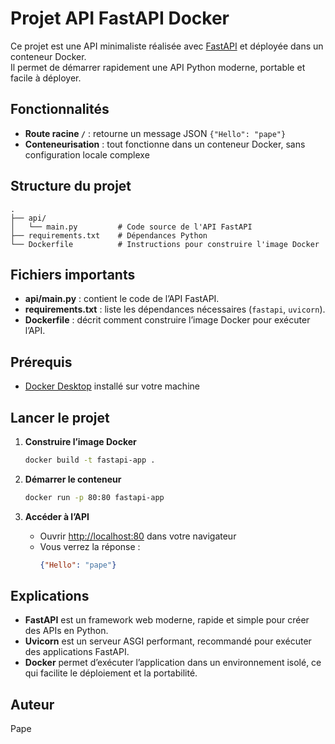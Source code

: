 # Projet API FastAPI Docker

Ce projet est une API minimaliste réalisée avec [FastAPI](https://fastapi.tiangolo.com/) et déployée dans un conteneur Docker.  
Il permet de démarrer rapidement une API Python moderne, portable et facile à déployer.

## Fonctionnalités

- **Route racine `/`** : retourne un message JSON `{"Hello": "pape"}`
- **Conteneurisation** : tout fonctionne dans un conteneur Docker, sans configuration locale complexe

## Structure du projet

```
.
├── api/
│   └── main.py         # Code source de l'API FastAPI
├── requirements.txt    # Dépendances Python
└── Dockerfile          # Instructions pour construire l'image Docker
```

## Fichiers importants

- **api/main.py** : contient le code de l’API FastAPI.
- **requirements.txt** : liste les dépendances nécessaires (`fastapi`, `uvicorn`).
- **Dockerfile** : décrit comment construire l’image Docker pour exécuter l’API.

## Prérequis

- [Docker Desktop](https://www.docker.com/products/docker-desktop) installé sur votre machine

## Lancer le projet

1. **Construire l’image Docker**
   ```bash
   docker build -t fastapi-app .
   ```

2. **Démarrer le conteneur**
   ```bash
   docker run -p 80:80 fastapi-app
   ```

3. **Accéder à l’API**
   - Ouvrir [http://localhost:80](http://localhost:80) dans votre navigateur
   - Vous verrez la réponse :
     ```json
     {"Hello": "pape"}
     ```

## Explications

- **FastAPI** est un framework web moderne, rapide et simple pour créer des APIs en Python.
- **Uvicorn** est un serveur ASGI performant, recommandé pour exécuter des applications FastAPI.
- **Docker** permet d’exécuter l’application dans un environnement isolé, ce qui facilite le déploiement et la portabilité.

## Auteur

Pape
